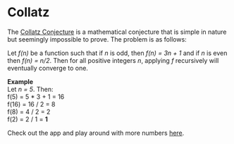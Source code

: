 # Collatz
The [Collatz Conjecture](https://en.wikipedia.org/wiki/Collatz_conjecture) is a mathematical conjecture that is simple in nature but seemingly impossible to prove. The problem is as follows:

Let *f(n)* be a function such that if *n* is odd, then *f(n) = 3n + 1* and if *n* is even then *f(n) = n/2*. Then for all positive integers *n*, applying *f* recursively will eventually converge to one. 

**Example**<br/>
Let *n = 5*. Then:
<br />
f(5) = 5 * 3 + 1 = 16 <br/>
f(16) = 16 / 2 = 8 <br/>
f(8) = 4 / 2 = 2 <br/>
f(2) = 2 / 1 = **1** <br/>

Check out the app and play around with more numbers [here](https://github.com/mucyildiz/Collatz).
